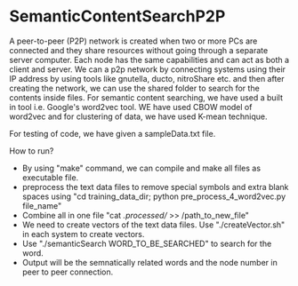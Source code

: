 # SemanticContentSearchP2P

A peer-to-peer (P2P) network is created when two or more PCs are connected and they share resources without going through a separate server computer. Each node has the same capabilities and can act as both a client and server.
We can a p2p network by connecting systems using their IP address by using tools like gnutella, ducto, nitroShare etc. and then after creating the network, we can use the shared folder to search for the contents inside files.
For semantic content searching, we have used a built in tool i.e. Google's word2vec tool. WE have used CBOW model of word2vec and for clustering of data, we have used K-mean technique.

For testing of code, we have given a sampleData.txt file.

How to run?
- By using "make" command, we can compile and make all files as executable file.
- preprocess the text data files to remove special symbols and extra blank spaces using 
   "cd training_data_dir;
   python pre_process_4_word2vec.py file_name"
- Combine all in one file
   "cat *.processed/* >> /path_to_new_file"
- We need to create vectors of the text data files. 
   Use "./createVector.sh" in each system to create vectors.
- Use "./semanticSearch WORD_TO_BE_SEARCHED" to search for the word.
- Output will be the semnatically related words and the node number in peer to peer connection.



